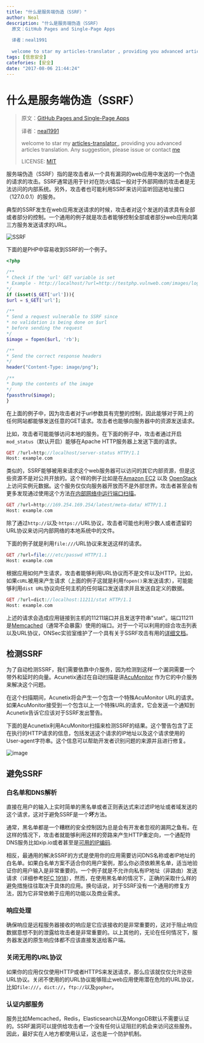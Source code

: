 ```yaml
---
title: "什么是服务端伪造（SSRF）"
author: Neal
description: "什么是服务端伪造（SSRF）
  原文：GitHub Pages and Single-Page Apps
  
  译者：neal1991
  
  welcome to star my articles-translator , providing you advanced articles translation. Any suggestion, please issue or contact"
tags: [信息安全]
catefories: [安全]
date: "2017-08-06 21:44:24"
---
```

# 什么是服务端伪造（SSRF）

> 原文：[GitHub Pages and Single-Page Apps](https://www.acunetix.com/blog/articles/server-side-request-forgery-vulnerability/)
>
> 译者：[neal1991](https://github.com/neal1991)
>
> welcome to star my [articles-translator ](https://github.com/neal1991), providing you advanced articles translation. Any suggestion, please issue or contact [me](mailto:bing@stu.ecnu.edu.cn)
>
> LICENSE: [MIT](https://opensource.org/licenses/MIT)

服务端伪造（SSRF）指的是攻击者从一个具有漏洞的web应用中发送的一个伪造的请求的攻击。SSRF通常适用于针对在防火墙后一般对于外部网络的攻击者是无法访问的内部系统。另外，攻击者也可能利用SSRF来访问监听回送地址接口（127.0.0.1）的服务。

典型的SSRF发生在web应用发送请求的时候，攻击者对这个发送的请求具有全部或者部分的控制。一个通用的例子就是攻击者能够控制全部或者部分web应用向第三方服务发送请求的URL。

![SSRF](https://user-images.githubusercontent.com/12164075/28745292-2d209ce2-74a8-11e7-9858-214153c97aa2.png)

下面的是PHP中容易收到SSRF的一个例子。

```php
<?php

/**
* Check if the 'url' GET variable is set
* Example - http://localhost/?url=http://testphp.vulnweb.com/images/logo.gif
*/
if (isset($_GET['url'])){
$url = $_GET['url'];

/**
* Send a request vulnerable to SSRF since
* no validation is being done on $url
* before sending the request
*/
$image = fopen($url, 'rb');

/**
* Send the correct response headers
*/
header("Content-Type: image/png");

/**
* Dump the contents of the image
*/
fpassthru($image);
}
```

在上面的例子中，因为攻击者对于url参数具有完整的控制，因此能够对于网上的任何网站都能够发送任意的GET请求。攻击者也能够向服务器中的资源发送请求。

比如，攻击者可能能够访问本地的服务。在下面的例子中，攻击者通过开启`mod_status`（默认开启）能够在Apache HTTP服务器上发送下面的请求。

```php
GET /?url=http://localhost/server-status HTTP/1.1
Host: example.com
```

类似的，SSRF能够被用来请求这个web服务器可以访问的其它内部资源，但是这些资源不是对公共开放的。这个样的例子比如是在[Amazon EC2](http://docs.aws.amazon.com/AWSEC2/latest/UserGuide/ec2-instance-metadata.html) 以及 [OpenStack](https://docs.openstack.org/admin-guide/compute-networking-nova.html) 上访问实例元数据。这个服务仅仅向服务器开放而不是外部世界。攻击者甚至会有更多发现通过使用这个方法[在内部网络中运行端口扫描](https://www.acunetix.com/blog/articles/ssrf-vulnerability-used-to-scan-the-web-servers-network/)。

```php
GET /?url=http://169.254.169.254/latest/meta-data/ HTTP/1.1
Host: example.com
```

除了通过`http://`以及·`https://`URL协议，攻击者可能也利用少数人或者遗留的URL协议来访问内部网络的本地系统中的文件。

下面的例子就是利用`file:///`URL协议来发送这样的请求。

```php
GET /?url=file:///etc/passwd HTTP/1.1
Host: example.com
```

根据应用如何产生请求，攻击者能够利用URL协议而不是文件以及HTTP。比如，如果`cURL`被用来产生请求（上面的例子这就是利用`fopen()`来发送请求），可能能够利用`dist URL`协议向任何主机的任何端口发送请求并且发送自定义的数据。

```php
GET /?url=dict://localhost:11211/stat HTTP/1.1
Host: example.com
```

上述的请求会造成应用链接到主机的11211端口并且发送字符串"stat"。端口11211是[Memcached](https://memcached.org/)（通常不会暴露）使用的端口。对于一个可以利用的综合攻击列表以及URL协议，ONSec实验室维护了一个具有关于SSRF攻击有用的[详细文档](https://docs.google.com/document/d/1v1TkWZtrhzRLy0bYXBcdLUedXGb9njTNIJXa3u9akHM)。

## 检测SSRF

为了自动检测SSRF，我们需要依靠中介服务，因为检测到这样一个漏洞需要一个带外和延时的向量。Acunetix通过在自动扫描是讲[AcuMonitor](https://www.acunetix.com/vulnerability-scanner/acumonitor-technology/) 作为它的中介服务来解决这个问题。

在这个扫描期间，Acunetix将会产生一个包含一个特殊AcuMonitor URL的请求。如果AcuMonitor接受到一个包含以上一个特殊URL的请求，它会发送一个通知到Acunetix告诉它应该对于SSRF发出警告。

下面的是Acunetix利用AcuMonitor扫描来检测SSRF的结果。这个警告包含了正在执行的HTTP请求的信息，包括发送这个请求的IP地址以及这个请求使用的User-agent字符串。这个信息可以帮助开发者识别问题的来源并且进行修复。

![image](https://user-images.githubusercontent.com/12164075/28749646-cc68858c-7500-11e7-8d17-25fb43657f1c.png)

## 避免SSRF

### 白名单和DNS解析

直接在用户的输入上实时简单的黑名单或者正则表达式来过滤IP地址或者域发送的这个请求，这对于避免SSRF是一个**坏**方法。

通常，黑名单都是一个糟糕的安全控制因为总是会有开发者忽视的漏网之鱼有。在这样的情况下，攻击者就能够利用这样的旁路来产生HTTP重定向，一个通配符DNS服务比如xip.io或者甚至是[可用的IP编码](http://www.pc-help.org/obscure.htm).

相反，最通用的解决SSRF的方式是使用你的应用需要访问DNS名称或者IP地址的白名单。如果白名单方案不适合你的用户案例，那么你必须依赖黑名单，适当地验证你的用户输入是非常重要的。一个例子就是不允许向私有IP地址（非路由）发送请求（详细参考[RFC 1918](https://tools.ietf.org/html/rfc1918)），然而，在使用黑名单的情况下，正确的采取什么样的避免措施往往取决于具体的应用。换句话说，对于SSRF没有一个通用的修复方法，因为它非常依赖于应用的功能以及商业需求。

### 响应处理

确保响应是远程服务器接收的响应是它应该接收的是非常重要的，这对于阻止响应数据意想不到的泄露给攻击者是非常重要的。以上其他的，无论在任何情况下，服务器发送的原生响应体都不应该直接发送给客户端。

### 关闭无用的URL协议

如果你的应用仅仅使用HTTP或者HTTPS来发送请求，那么应该就仅仅允许这些URL协议。关闭不使用的的URL协议能够阻止web应用使用潜在危险的URL协议，比如`file:///`，`dict://`，`ftp://`以及`gopher`。

### 认证内部服务

服务比如Memcached，Redis，Elasticsearch以及MongoDB默认不需要认证的。SSRF漏洞可以提供给攻击者一个没有任何认证阻拦的机会来访问这些服务。因此，最好实在人地方都使用认证，这也是一个防护机制。

